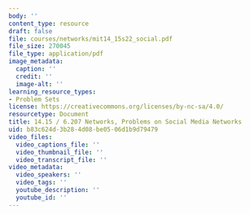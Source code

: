 ```yaml
---
body: ''
content_type: resource
draft: false
file: courses/networks/mit14_15s22_social.pdf
file_size: 270045
file_type: application/pdf
image_metadata:
  caption: ''
  credit: ''
  image-alt: ''
learning_resource_types:
- Problem Sets
license: https://creativecommons.org/licenses/by-nc-sa/4.0/
resourcetype: Document
title: 14.15 / 6.207 Networks, Problems on Social Media Networks
uid: b83c624d-3b28-4d08-be05-06d1b9d79479
video_files:
  video_captions_file: ''
  video_thumbnail_file: ''
  video_transcript_file: ''
video_metadata:
  video_speakers: ''
  video_tags: ''
  youtube_description: ''
  youtube_id: ''
---
```

